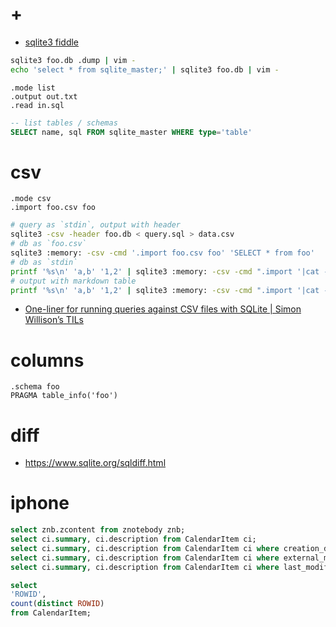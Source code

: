 # +

- [sqlite3 fiddle](https://sqlite.org/fiddle/)

```bash
sqlite3 foo.db .dump | vim -
echo 'select * from sqlite_master;' | sqlite3 foo.db | vim -
```

```
.mode list
.output out.txt
.read in.sql
```

```sql
-- list tables / schemas
SELECT name, sql FROM sqlite_master WHERE type='table'
```

# csv

```
.mode csv
.import foo.csv foo
```

```bash
# query as `stdin`, output with header
sqlite3 -csv -header foo.db < query.sql > data.csv
# db as `foo.csv`
sqlite3 :memory: -csv -cmd '.import foo.csv foo' 'SELECT * from foo'
# db as `stdin`
printf '%s\n' 'a,b' '1,2' | sqlite3 :memory: -csv -cmd ".import '|cat -' foo" 'SELECT * from foo'
# output with markdown table
printf '%s\n' 'a,b' '1,2' | sqlite3 :memory: -csv -cmd ".import '|cat -' foo" -cmd '.mode markdown' 'select * from foo'
```

- [One\-liner for running queries against CSV files with SQLite \| Simon Willison’s TILs](https://til.simonwillison.net/sqlite/one-line-csv-operations)

# columns

```
.schema foo
PRAGMA table_info('foo')
```

# diff

- https://www.sqlite.org/sqldiff.html

# iphone

```sql
select znb.zcontent from znotebody znb;
select ci.summary, ci.description from CalendarItem ci;
select ci.summary, ci.description from CalendarItem ci where creation_date is not null;
select ci.summary, ci.description from CalendarItem ci where external_mode_tag is not null;
select ci.summary, ci.description from CalendarItem ci where last_modified is not (select max(last_modified) from CalendarItem);

select
'ROWID',
count(distinct ROWID)
from CalendarItem;
```
